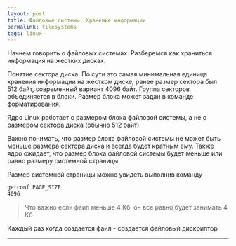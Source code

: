 ```yaml
---
layout: post 
title: Файловые системы. Хранение информации
permalink: filesystems
tags: linux
--- 
```


Начнем говорить о файловых системах. Разберемся как храниться информация на жестких дисках.

Понятие сектора диска.
По сути это самая минимальная единица хранения информации на жестком диске, ранее размер сектора был 512 байт, современный
вариант 4096 байт. Группа секторов объединяется в блоки. Размер блока может задан в команде форматирования.

Ядро Linux работает с размером блока файловой системы, а не с размером сектора диска (обычно 512 байт)

Важно понимать, что размер блока файловой системы не может быть меньше размера сектора диска и всегда будет кратным ему. Также ядро ожидает, что размер блока файловой системы будет меньше или равно размеру системной страницы

Размер системной страницы можно увидеть выполнив команду

~~~bash 
getconf PAGE_SIZE
4096
~~~

> Что важно если фаил меньше 4 Кб, он все равно будет занимать 4 Кб


Каждый раз когда создается фаил - создается файловый дискриптор


----

